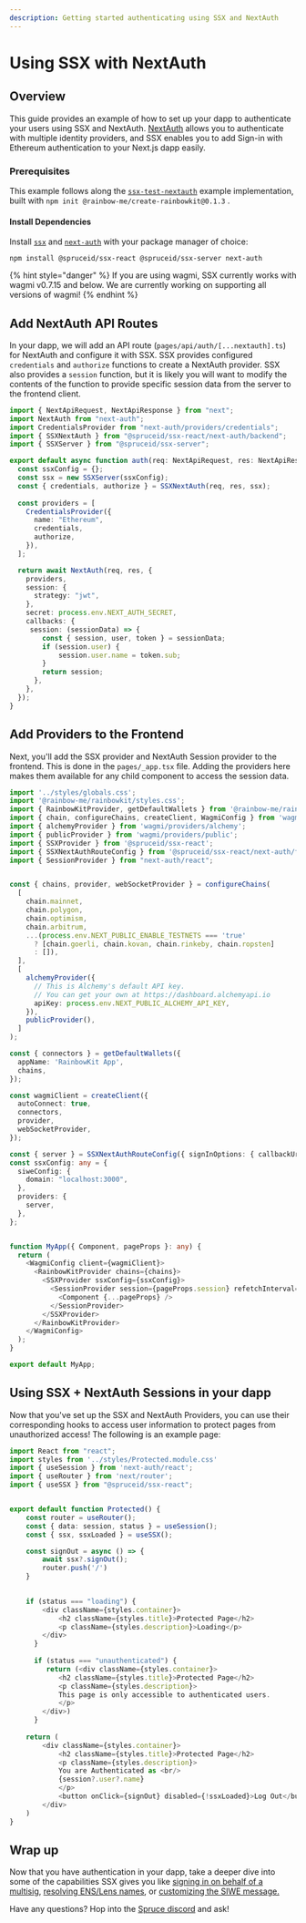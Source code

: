 ```yaml
---
description: Getting started authenticating using SSX and NextAuth
---
```


# Using SSX with NextAuth

## Overview

This guide provides an example of how to set up your dapp to authenticate your users using SSX and NextAuth. [NextAuth](https://authjs.dev/) allows you to authenticate with multiple identity providers, and SSX enables you to add Sign-in with Ethereum authentication to your Next.js dapp easily.

### Prerequisites

This example follows along the [`ssx-test-nextauth`](https://github.com/spruceid/ssx/tree/main/examples/ssx-test-nextauth) example implementation, built with `npm init @rainbow-me/create-rainbowkit@0.1.3` .

#### Install Dependencies

Install [`ssx`](https://www.npmjs.com/package/@spruceid/ssx-react) and [`next-auth`](https://next-auth.js.org/getting-started/example#existing-project) with your package manager of choice:

```
npm install @spruceid/ssx-react @spruceid/ssx-server next-auth
```

{% hint style="danger" %}
If you are using wagmi, SSX currently works with wagmi v0.7.15 and below. We are currently working on supporting all versions of wagmi!&#x20;
{% endhint %}

## Add NextAuth API Routes

In your dapp, we will add an API route (`pages/api/auth/[...nextauth].ts`) for NextAuth and configure it with SSX. SSX provides configured `credentials` and `authorize` functions to create a NextAuth provider. SSX also provides a `session` function, but it is likely you will want to modify the contents of the function to provide specific session data from the server to the frontend client.

```typescript
import { NextApiRequest, NextApiResponse } from "next";
import NextAuth from "next-auth";
import CredentialsProvider from "next-auth/providers/credentials";
import { SSXNextAuth } from "@spruceid/ssx-react/next-auth/backend";
import { SSXServer } from "@spruceid/ssx-server";

export default async function auth(req: NextApiRequest, res: NextApiResponse) {
  const ssxConfig = {};
  const ssx = new SSXServer(ssxConfig);
  const { credentials, authorize } = SSXNextAuth(req, res, ssx);
  
  const providers = [
    CredentialsProvider({
      name: "Ethereum",
      credentials,
      authorize,
    }),
  ];

  return await NextAuth(req, res, {
    providers,
    session: {
      strategy: "jwt",
    },
    secret: process.env.NEXT_AUTH_SECRET,
    callbacks: {
     session: (sessionData) => {
        const { session, user, token } = sessionData;
        if (session.user) {
            session.user.name = token.sub;
        }
        return session;
      },
    },
  });
}
```

## Add Providers to the Frontend

Next, you'll add the SSX provider and NextAuth Session provider to the frontend. This is done in the `pages/_app.tsx` file. Adding the providers here makes them available for any child component to access the session data.

```typescript
import '../styles/globals.css';
import '@rainbow-me/rainbowkit/styles.css';
import { RainbowKitProvider, getDefaultWallets } from '@rainbow-me/rainbowkit';
import { chain, configureChains, createClient, WagmiConfig } from 'wagmi';
import { alchemyProvider } from 'wagmi/providers/alchemy';
import { publicProvider } from 'wagmi/providers/public';
import { SSXProvider } from '@spruceid/ssx-react';
import { SSXNextAuthRouteConfig } from '@spruceid/ssx-react/next-auth/frontend';
import { SessionProvider } from "next-auth/react";


const { chains, provider, webSocketProvider } = configureChains(
  [
    chain.mainnet,
    chain.polygon,
    chain.optimism,
    chain.arbitrum,
    ...(process.env.NEXT_PUBLIC_ENABLE_TESTNETS === 'true'
      ? [chain.goerli, chain.kovan, chain.rinkeby, chain.ropsten]
      : []),
  ],
  [
    alchemyProvider({
      // This is Alchemy's default API key.
      // You can get your own at https://dashboard.alchemyapi.io
      apiKey: process.env.NEXT_PUBLIC_ALCHEMY_API_KEY,
    }),
    publicProvider(),
  ]
);

const { connectors } = getDefaultWallets({
  appName: 'RainbowKit App',
  chains,
});

const wagmiClient = createClient({
  autoConnect: true,
  connectors,
  provider,
  webSocketProvider,
});

const { server } = SSXNextAuthRouteConfig({ signInOptions: { callbackUrl:'/protected' }});
const ssxConfig: any = {
  siweConfig: {
    domain: "localhost:3000",
  },
  providers: { 
    server,
  },
};


function MyApp({ Component, pageProps }: any) {
  return (
    <WagmiConfig client={wagmiClient}>
      <RainbowKitProvider chains={chains}>
        <SSXProvider ssxConfig={ssxConfig}> 
          <SessionProvider session={pageProps.session} refetchInterval={0}>
            <Component {...pageProps} />
          </SessionProvider>
        </SSXProvider>
      </RainbowKitProvider>
    </WagmiConfig>
  );
}

export default MyApp;

```

## Using SSX + NextAuth Sessions in your dapp

Now that you've set up the SSX and NextAuth Providers, you can use their corresponding hooks to access user information to protect pages from unauthorized access! The following is an example page:

```typescript
import React from "react";
import styles from '../styles/Protected.module.css'
import { useSession } from 'next-auth/react';
import { useRouter } from 'next/router';
import { useSSX } from "@spruceid/ssx-react";


export default function Protected() {
    const router = useRouter();
    const { data: session, status } = useSession();
    const { ssx, ssxLoaded } = useSSX();

    const signOut = async () => {
        await ssx?.signOut();
        router.push('/')
    }
    

    if (status === "loading") {
        <div className={styles.container}>
            <h2 className={styles.title}>Protected Page</h2>
            <p className={styles.description}>Loading</p>
        </div>
      }
    
      if (status === "unauthenticated") {
         return (<div className={styles.container}>
            <h2 className={styles.title}>Protected Page</h2>
            <p className={styles.description}>
            This page is only accessible to authenticated users.
            </p>
        </div>)
      }
      
    return (
        <div className={styles.container}>
            <h2 className={styles.title}>Protected Page</h2>
            <p className={styles.description}>
            You are Authenticated as <br/>
            {session?.user?.name}
            </p>
            <button onClick={signOut} disabled={!ssxLoaded}>Log Out</button>
        </div>
    )
}
```

## Wrap up

Now that you have authentication in your dapp, take a deeper dive into some of the capabilities SSX gives you like [signing in on behalf of a multisig](../configuring-ssx/#enabling-dao-login), [resolving ENS/Lens names](../configuring-ssx/#resolveens), or [customizing the SIWE message.](../configuring-ssx/#customizing-fields-in-the-siwe-message)&#x20;

Have any questions? Hop into the [Spruce discord](https://discord.gg/tKT6kA6hjV) and ask!
